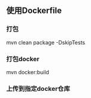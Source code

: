 ## 使用Dockerfile

### 打包
mvn clean package -DskipTests

### 打包docker
mvn docker:build

### 上传到指定docker仓库

